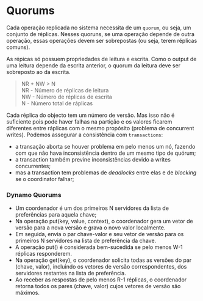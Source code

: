 # Quorums

Cada operação replicada no sistema necessita de um `quorum`, ou seja, um conjunto de réplicas. Nesses quoruns, se uma operação depende de outra operação, essas operações devem ser sobrepostas (ou seja, terem réplicas comuns). 

As répicas só possuem propriedades de leitura e escrita. Como o output de uma leitura depende da escrita anterior, o quorum da leitura deve ser sobreposto ao da escrita.

> NR + NW > N <br>
> NR - Número de réplicas de leitura <br>
> NW - Número de réplicas de escrita <br>
> N - Número total de ráplicas <br>

Cada réplica do objecto tem um número de versão. Mas isso não é suficiente pois pode haver falhas na partição e os valores ficarem diferentes entre ráplicas com o mesmo propósito (problema de concurrent writes). Podemos assegurar a consistência com `transactions`:
- a transação aborta se houver problema em pelo menos um nó, fazendo com que não hava inconsistência dentro de um mesmo tipo de quórum;
- a transaction também previne inconsistências devido a writes concurrentes;
- mas a transaction tem problemas de *deadlocks* entre elas e de *blocking* se o coordinator falhar;

### Dynamo Quorums

- Um coordenador é um dos primeiros N servidores da lista de preferências para aquela chave;
- Na operação put(key, value, context), o coordenador gera um vetor de versão para a nova versão e grava o novo valor localmente.
- Em seguida, envia o par chave-valor e seu vetor de versão para os primeiros N servidores na lista de preferência da chave.
- A operação put() é considerada bem-sucedida se pelo menos W-1 réplicas responderem.
- Na operação get(key), o coordenador solicita todas as versões do par (chave, valor), incluindo os vetores de versão correspondentes, dos servidores restantes na lista de preferência.
- Ao receber as respostas de pelo menos R-1 réplicas, o coordenador retorna todos os pares (chave, valor) cujos vetores de versão são máximos.